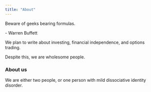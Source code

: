 ```yaml
---
title: "About"
---
```


<div class="media">
<p>Beware of geeks bearing formulas.
  <p>- Warren Buffett</p>
</div>

We plan to write about investing, financial independence, and options trading.

Despite this, we are wholesome people.

<h3>About us</h3>

We are either two people, or one person with mild dissociative identity disorder.
